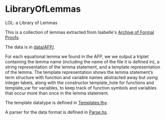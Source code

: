 # LibraryOfLemmas
LOL: a Library of Lemmas

This is a collection of lemmas extracted from Isabelle's [Archive of Formal Proofs](https://www.isa-afp.org/index.html).

The data is in [data/AFP/](data/AFP/).

For each equational lemma we found in the AFP, we we output a triplet containing 
the lemma name (including the name of the file it is defined in), 
a string representation of the lemma statement, 
and a template representation of the lemma. 
The template representation shows the
lemma statement’s term structure with function and variable names abstracted
away but using integer labels, along with the constructor template_hole for functions and template_var for variables,
to keep track of function symbols and variables that occur more than once in the lemma statement. 

The template datatype is defined in [Templates.thy](Isabelle/Templates.thy).

A parser for the data format is defined in [Parse.hs](templateAnalysis/src/Template/Parse.hs).

